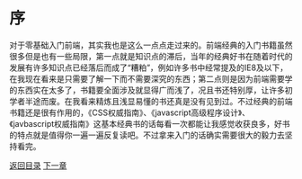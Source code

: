 <h1>序</h1>
<p>对于零基础入门前端，其实我也是这么一点点走过来的。前端经典的入门书籍虽然很多但是也有一些局限，第一点就是知识点的滞后，当年的经典好书在随着时代的发展有许多知识点已经落后而成了“糟粕”，例如许多书中经常提及的IE8及以下，在我现在看来是只需要了解一下而不需要深究的东西；第二点则是因为前端需要学的东西实在太多了，书籍要全面涉及就显得广而浅了，况且书还特别厚，让许多初学者半途而废。在我看来精炼且浅显易懂的书还真是没有见到过。不过经典的前端书籍还是很有作用的，《CSS权威指南》、《javascript高级程序设计》、《javbascript权威指南》这基本经典书的话每看一次都能让我感觉收获良多，好书的特点就是值得你一遍一遍反复读吧。不过拿来入门的话确实需要很大的毅力去坚持看完。</p>

<p></p>
<a href="./README.md">返回目录</a>
<a href="./chapter1.md">下一章</a>